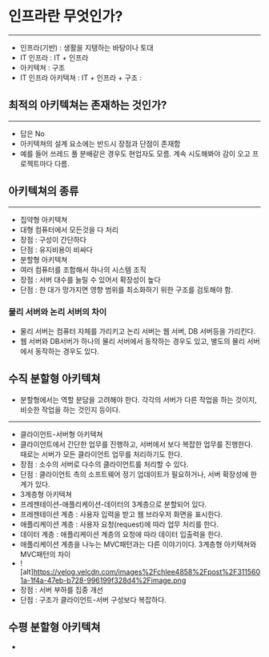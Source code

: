 # 인프라란 무엇인가?
---
- 인프라(기반) : 생활을 지탱하는 바탕이나 토대
- IT 인프라 : IT + 인프라
- 아키텍쳐 : 구조
- IT 인프라 아키텍쳐 : IT + 인프라 + 구조 : 

## 최적의 아키텍쳐는 존재하는 것인가?
---
- 답은 No
 - 아키텍쳐의 설계 요소에는 반드시 장점과 단점이 존재함
 - 예를 들어 쓰레드 풀 분배같은 경우도 현업자도 모름. 계속 시도해봐야 감이 오고 프로젝트마다 다름.

## 아키텍쳐의 종류
---
- 집약형 아키텍쳐
 - 대형 컴퓨터에서 모든것을 다 처리
 - 장점 : 구성이 간단하다
 - 단점 : 유지비용이 비싸다
- 분할형 아키텍쳐
 - 여러 컴퓨터를 조합해서 하나의 시스템 조직
 - 장점 : 서버 대수를 늘릴 수 있어서 확장성이 높다
 - 단점 : 한 대가 망가지면 영향 범위를 최소화하기 위한 구조를 검토해야 함.

### 물리 서버와 논리 서버의 차이
- 물리 서버는 컴퓨터 자체를 가리키고 논리 서버는 웹 서버, DB 서버등을 가리킨다.
- 웹 서버와 DB서버가 하나의 물리 서버에서 동작하는 경우도 있고, 별도의 물리 서버에서 동작하는 경우도 있다.

## 수직 분할형 아키텍쳐
- 분할형에서는 역할 분담을 고려해야 한다. 각각의 서버가 다른 작업을 하는 것이지, 비슷한 작업을 하는 것인지 등이다.
---
- 클라이언트-서버형 아키텍쳐
 - 클라이언트에서 간단한 업무를 진행하고, 서버에서 보다 복잡한 업무를 진행한다. 때로는 서버가 모든 클라이언트 업무를 처리하기도 한다.
 - 장점 : 소수의 서버로 다수의 클라이언트를 처리할 수 있다.
 - 단점 : 클라이언트 측의 소프트웨어 정기 업데이트가 필요하거나, 서버 확장성에 한계가 있다.
- 3계층형 아키텍쳐
 - 프레젠테이션-애플리케이션-데이터의 3계층으로 분할되어 있다.
 - 프레젠테이션 계층 : 사용자 입력을 받고 웹 브라우저 화면을 표시한다.
 - 애플리케이션 계층 : 사용자 요청(request)에 따라 업무 처리를 한다.
 - 데이터 계층 : 애플리케이션 계층의 요청에 따라 데이터 입출력을 한다.
 - 애플리케이션 계층을 나누는 MVC패턴과는 다른 이야기이다. 3계층형 아키텍쳐와 MVC패턴의 차이
 - ![alt]https://velog.velcdn.com/images%2Fchlee4858%2Fpost%2F3115601a-1f4a-47eb-b728-996199f328d4%2Fimage.png 
 - 장점 : 서버 부하를 집중 개선
 - 단점 : 구조가 클라이언트-서버 구성보다 복잡하다. 

 ## 수평 분할형 아키텍쳐
- 
